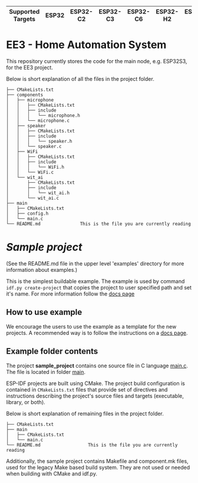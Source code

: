 | Supported Targets | ESP32 | ESP32-C2 | ESP32-C3 | ESP32-C6 | ESP32-H2 | ESP32-S2 | ESP32-S3 |
| ----------------- | ----- | -------- | -------- | -------- | -------- | -------- | -------- |

# EE3 - Home Automation System
This repository currently stores the code for the main node, e.g. ESP32S3, for the EE3 project.

Below is short explanation of all the files in the project folder.

```
├── CMakeLists.txt
├── components
│   ├── microphone
│   │   ├── CMakeLists.txt
│   │   ├── include
│   │   │   └── microphone.h
│   │   └── microphone.c
│   ├── speaker
│   │   ├── CMakeLists.txt
│   │   ├── include
│   │   │   └── speaker.h
│   │   └── speaker.c
│   ├── WiFi
│   │   ├── CMakeLists.txt
│   │   ├── include
│   │   │   └── WiFi.h
│   │   └── WiFi.c
│   └── wit_ai
│       ├── CMakeLists.txt
│       ├── include
│       │   └── wit_ai.h
│       └── wit_ai.c
├── main
│   ├── CMakeLists.txt
│   ├── config.h
│   └── main.c
└── README.md               This is the file you are currently reading
```


























# _Sample project_

(See the README.md file in the upper level 'examples' directory for more information about examples.)

This is the simplest buildable example. The example is used by command `idf.py create-project`
that copies the project to user specified path and set it's name. For more information follow the [docs page](https://docs.espressif.com/projects/esp-idf/en/latest/api-guides/build-system.html#start-a-new-project)



## How to use example
We encourage the users to use the example as a template for the new projects.
A recommended way is to follow the instructions on a [docs page](https://docs.espressif.com/projects/esp-idf/en/latest/api-guides/build-system.html#start-a-new-project).

## Example folder contents

The project **sample_project** contains one source file in C language [main.c](main/main.c). The file is located in folder [main](main).

ESP-IDF projects are built using CMake. The project build configuration is contained in `CMakeLists.txt`
files that provide set of directives and instructions describing the project's source files and targets
(executable, library, or both). 

Below is short explanation of remaining files in the project folder.

```
├── CMakeLists.txt
├── main
│   ├── CMakeLists.txt
│   └── main.c
└── README.md                  This is the file you are currently reading
```
Additionally, the sample project contains Makefile and component.mk files, used for the legacy Make based build system. 
They are not used or needed when building with CMake and idf.py.
